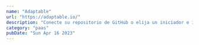 ```yaml
---
name: "Adaptable"
url: "https://adaptable.io/"
description: "Conecte su repositorio de GitHub o elija un iniciador e implemente. Vea su aplicación en vivo en minutos."
category: "paas"
pubDate: "Sun Apr 16 2023"
---
```

